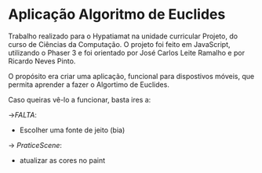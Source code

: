# Aplicação Algoritmo de Euclides

Trabalho realizado para o Hypatiamat na unidade curricular Projeto, do curso de Ciências da Computação. O projeto foi feito em JavaScript, utilizando o Phaser 3 e foi orientado por José Carlos Leite Ramalho e por Ricardo Neves Pinto.

O propósito era criar uma aplicação, funcional para dispostivos móveis, que permita aprender a fazer o Algortimo de Euclides.

Caso queiras vê-lo a funcionar, basta ires a: 


->*FALTA*:
   * Escolher uma fonte de jeito (bia) 

 -> *PraticeScene*:
   * atualizar as cores no paint

